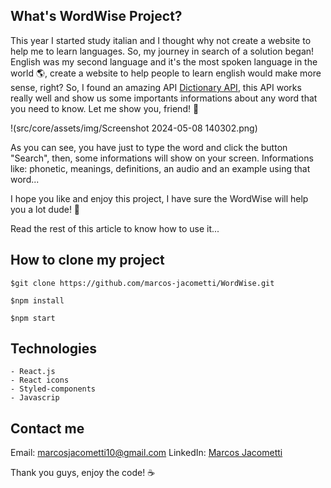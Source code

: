 ## What's WordWise Project?

This year I started study italian and I thought why not create a website to help me to learn languages. So, my journey in search
of a solution began! English was my second language and it's the most spoken language in the world 🌎, create a website to help
people to learn english would make more sense, right? So, I found an amazing API [Dictionary API](https://dictionaryapi.dev/),
this API works really well and show us some importants informations about any word that you need to know. Let me show you, friend! 🎯

!(src/core/assets/img/Screenshot 2024-05-08 140302.png)

As you can see, you have just to type the word and click the button "Search", then, some informations will show on your screen.
Informations like: phonetic, meanings, definitions, an audio and an example using that word...

I hope you like and enjoy this project, I have sure the WordWise will help you a lot dude! 🙏

Read the rest of this article to know how to use it...

## How to clone my project

```
$git clone https://github.com/marcos-jacometti/WordWise.git
```
```
$npm install 
```
```
$npm start 
```

## Technologies

```
- React.js
- React icons
- Styled-components
- Javascrip
```

## Contact me

Email: marcosjacometti10@gmail.com
LinkedIn: [Marcos Jacometti](https://www.linkedin.com/in/marcos-vin%C3%ADcius-jacometti-675202202/)

Thank you guys, enjoy the code! ☕